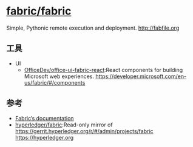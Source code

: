 # [fabric/fabric](https://github.com/fabric/fabric/)

Simple, Pythonic remote execution and deployment. http://fabfile.org

## 工具

* UI
  - [OfficeDev/office-ui-fabric-react](https://github.com/OfficeDev/office-ui-fabric-react):React components for building Microsoft web experiences. https://developer.microsoft.com/en-us/fabric/#/components

## 参考

* [Fabric’s documentation](http://docs.fabfile.org/en/2.1/)
* [hyperledger/fabric](https://github.com/hyperledger/fabric):Read-only mirror of https://gerrit.hyperledger.org/r/#/admin/projects/fabric https://hyperledger.org
